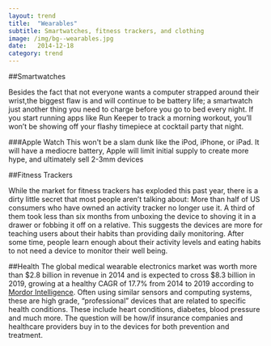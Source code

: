 ```yaml
---
layout: trend
title:  "Wearables"
subtitle: Smartwatches, fitness trackers, and clothing 
image: /img/bg--wearables.jpg
date:   2014-12-18
category: trend
---
```



##Smartwatches
<!-- ####Nice-to-haves, not need-to-haves -->
Besides the fact that not everyone wants a computer strapped around their wrist,the biggest flaw is and will continue to be battery life; a smartwatch just another thing you need to charge before you go to bed every night. If you start running apps like Run Keeper to track a morning workout, you’ll won’t be showing off your flashy timepiece at cocktail party that night. 

###Apple Watch
This won't be a slam dunk like the iPod, iPhone, or iPad. It will have a mediocre battery, Apple will limit initial supply to create more hype, and ultimately sell 2-3mm devices

##Fitness Trackers
<!-- ####Overcrowded, undifferentiated products -->
While the market for fitness trackers has exploded this past year, there is a dirty little secret that most people aren’t talking about: More than half of US consumers who have owned an activity tracker no longer use it. A third of them took less than six months from unboxing the device to shoving it in a drawer or fobbing it off on a relative. This suggests the devices are more for teaching users about their habits than providing daily monitoring. After some time, people learn enough about their activity levels and eating habits to not need a device to monitor their well being. 

##Health 
The global medical wearable electronics market was worth more than $2.8 billion in revenue in 2014 and is expected to cross $8.3 billion in 2019, growing at a healthy CAGR of 17.7% from 2014 to 2019 according to [Mordor Intelligence](http://mordorintelligence.com/product/global-wearable-market-growth-trends-and-forecasts-2014-2019/). Often using similar sensors and computing systems, these are high grade, “professional” devices that are related to specific health conditions.  These include heart conditions, diabetes, blood pressure and much more. The question will be how/if insurance companies and healthcare providers buy in to the devices for both prevention and treatment. 

 
